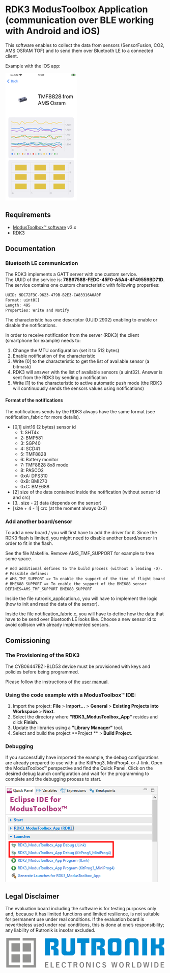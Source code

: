 # RDK3 ModusToolbox Application (communication over BLE working with Android and iOS)

This software enables to collect the data from sensors (SensorFusion, CO2, AMS OSRAM TOF) and to send them over Bluetooth LE to a connected client.

Example with the iOS app: 
<p>
<img src="images/tmf8828_values.PNG" height="400">
</p>

## Requirements

- [ModusToolbox™ software](https://www.infineon.com/cms/en/design-support/tools/sdk/modustoolbox-software/) v3.x
- [RDK3](https://www.rutronik24.com/product/rutronik/rdk3/20820185.html)


## Documentation

### Bluetooth LE communication
The RDK3 implements a GATT server with one custom service.<br/>
The UUID of the service is: <b>76B6758B-FEDC-45F0-A5A4-4F49559BD71D</b>.<br/>
The service contains one custom characteristic with following properties:

    UUID: 9DC72F3C-9623-479B-B2E3-CA83316A0A0F
    Format: uint8[]
    Length: 495
    Properties: Write and Notify

The characteristic has one descriptor (UUID 2902) enabling to enable or disable the notifications.

In order to receive notification from the server (RDK3) the client (smartphone for example) needs to:

1. Change the MTU configuration (set it to 512 bytes)
2. Enable notification of the characteristic
3. Write [0] to the characteristic to get the list of available sensor (a bitmask)
4. RDK3 will answer with the list of available sensors (a uint32). Answer is sent from the RDK3 by sending a notification
5. Write [1] to the characteristic to active automatic push mode (the RDK3 will continuously sends the sensors values using notifications)

#### Format of the notifications
The notifications sends by the RDK3 always have the same format (see notification_fabric for more details).
- [0,1] uint16 (2 bytes) sensor id
    - 1: SHT4x
    - 2: BMP581
    - 3: SGP40
    - 4: SCD41
    - 5: TMF8828
    - 6: Battery monitor
    - 7: TMF8828 8x8 mode
    - 8: PASCO2
    - 0xA: DPS310
    - 0xB: BMI270
    - 0xC: BME688
- [2] size of the data contained inside the notification (without sensor id and crc)
- [3.. size - 2] data (depends on the sensor)
- [size + 4 - 1] crc (at the moment always 0x3)


### Add another board/sensor
To add a new board / you will first have to add the driver for it. Since the RDK3 flash is limited, you might need to disable another board/sensor in order to fit in the flash.

See the file Makefile. Remove AMS_TMF_SUPPORT for example to free some space.
    
    # Add additional defines to the build process (without a leading -D).
    # Possible defines: 
    # AMS_TMF_SUPPORT => To enable the support of the time of flight board
    # BME688_SUPPORT => To enable the support of the BME688 sensor 
    DEFINES=AMS_TMF_SUPPORT BME688_SUPPORT

Inside the file rutronik_application.c, you will have to implement the logic (how to init and read the data of the sensor).

Inside the file notification_fabric.c, you will have to define how the data that have to be send over Bluetooth LE looks like. Choose a new sensor id to avoid collision with already implemented sensors.

## Comissioning
### The Provisioning of the RDK3

The CYB06447BZI-BLD53 device must be provisioned with keys and policies before being programmed.

Please follow the instructions of the [user manual](https://github.com/RutronikSystemSolutions/RDK3_Documents/blob/main/RDK3_user's_manual.pdf).

### Using the code example with a ModusToolbox™ IDE:

1. Import the project: **File** > **Import...** > **General** > **Existing Projects into Workspace** > **Next**.
2. Select the directory where **"RDK3_ModusToolbox_App"** resides and click  **Finish**.
3. Update the libraries using a **"Library Manager"** tool.
4. Select and build the project **Project ** > **Build Project**.

### Debugging

If you successfully have imported the example, the debug configurations are already prepared to use with a the KitProg3, MiniProg4, or J-link. Open the ModusToolbox™ perspective and find the Quick Panel. Click on the desired debug launch configuration and wait for the programming to complete and the debugging process to start.

<img src="images/debug_start.png" style="zoom:100%;" />

## Legal Disclaimer

The evaluation board including the software is for testing purposes only and, because it has limited functions and limited resilience, is not suitable for permanent use under real conditions. If the evaluation board is nevertheless used under real conditions, this is done at one’s responsibility; any liability of Rutronik is insofar excluded. 

<img src="images/rutronik.png" style="zoom:50%;" />



